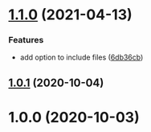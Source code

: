 # [1.1.0](https://github.com/bconnorwhite/dir-exists-safe/compare/v1.0.1...v1.1.0) (2021-04-13)


### Features

* add option to include files ([6db36cb](https://github.com/bconnorwhite/dir-exists-safe/commit/6db36cba898645f48c0bb0af17fc73d922049cb2))



## [1.0.1](https://github.com/bconnorwhite/dir-exists-safe/compare/v1.0.0...v1.0.1) (2020-10-04)



# 1.0.0 (2020-10-03)



